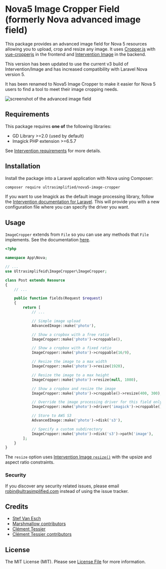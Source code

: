 # Nova5 Image Cropper Field (formerly Nova advanced image field)

This package provides an advanced image field for Nova 5 resources allowing you to upload, crop and resize any image. It uses [Cropper.js](https://fengyuanchen.github.io/cropperjs) with [vue-cropperjs](https://github.com/Agontuk/vue-cropperjs) in the frontend and [Intervention Image](http://image.intervention.io) in the backend.

This version has been updated to use the current v3 build of Intervention/Image and has increased compatibility with Laravel Nova version 5.

It has been renamed to Nova5 Image Cropper to make it easier for Nova 5 users to find a tool to meet their image cropping needs.

![screenshot of the advanced image field](https://raw.githubusercontent.com/marshmallow-packages/nova-advanced-image/master/screenshot.png)

## Requirements

This package requires **one of** the following libraries:

- GD Library >=2.0 (used by default)
- Imagick PHP extension >=6.5.7

See [Intervention requirements](http://image.intervention.io/getting_started/installation) for more details.

## Installation

Install the package into a Laravel application with Nova using Composer:

```bash
composer require ultrasimplified/nova5-image-cropper
```

If you want to use Imagick as the default image processing library, follow the [Intervention documentation for Laravel](http://image.intervention.io/getting_started/installation#laravel). This will provide you with a new configuration file where you can specify the driver you want.

## Usage

`ImageCropper` extends from `File` so you can use any methods that `File` implements. See the documentation [here](https://nova.laravel.com/docs/2.0/resources/fields.html#file-field).

```php
<?php

namespace App\Nova;

// ...
use Ultrasimplifeid\ImageCropper\ImageCropper;

class Post extends Resource
{
    // ...

    public function fields(Request $request)
    {
        return [
            // ...

            // Simple image upload
            AdvancedImage::make('photo'),

            // Show a cropbox with a free ratio
            ImageCropper::make('photo')->croppable(),

            // Show a cropbox with a fixed ratio
            ImageCropper::make('photo')->croppable(16/9),

            // Resize the image to a max width
            ImageCropper::make('photo')->resize(1920),

            // Resize the image to a max height
            ImageCropper::make('photo')->resize(null, 1080),

            // Show a cropbox and resize the image
            ImageCropper::make('photo')->croppable()->resize(400, 300),

            // Override the image processing driver for this field only
            ImageCropper::make('photo')->driver('imagick')->croppable(),

            // Store to AWS S3
            AdvancedImage::make('photo')->disk('s3'),

            // Specify a custom subdirectory
            ImageCropper::make('photo')->disk('s3')->path('image'),
        ];
    }
}
```

The `resize` option uses [Intervention Image `resize()`](http://image.intervention.io/api/resize) with the upsize and aspect ratio constraints.

### Security

If you discover any security related issues, please email robin@ultrasimplified.com instead of using the issue tracker.

## Credits

- [Stef Van Esch](https://github.com/stefvanesch)
- [Marshmallow contributors](https://github.com/marshmallow-packages/nova-advanced-image/graphs/contributors)
- [Clément Tessier](https://github.com/ctessier/nova-advanced-image-field)
- [Clément Tessier contributors](https://github.com/ctessier/nova-advanced-image-field/graphs/contributors)

## License

The MIT License (MIT). Please see [License File](LICENSE.md) for more information.
